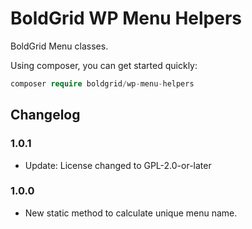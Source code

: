 # BoldGrid WP Menu Helpers

BoldGrid Menu classes.

Using composer, you can get started quickly:

```php
composer require boldgrid/wp-menu-helpers

```

## Changelog ##

### 1.0.1 ###
* Update: License changed to GPL-2.0-or-later

### 1.0.0 ###
* New static method to calculate unique menu name.
